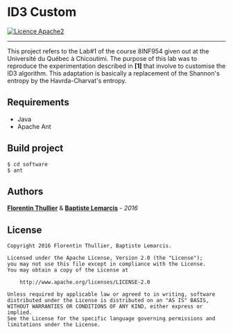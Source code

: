 # ID3 Custom

[![Licence Apache2](https://img.shields.io/hexpm/l/plug.svg)](http://www.apache.org/licenses/LICENSE-2.0)

---

This project refers to the Lab#1 of the course 8INF954 given out at the Université du Québec à Chicoutimi. 
The purpose of this lab was to reproduce the experimentation described in **[1]** that involve to customise the ID3 algorithm. 
This adaptation is basically a replacement of the Shannon's entropy by the Havrda-Charvat's entropy.

Requirements
---
* Java
* Apache Ant

Build project
---
```
$ cd software
$ ant
```

Authors
-------
**[Florentin Thullier](https://github.com/florentinth)** & **[Baptiste Lemarcis](https://github.com/baptistelemarcis)** - _2016_

License
---
    Copyright 2016 Florentin Thullier, Baptiste Lemarcis.

    Licensed under the Apache License, Version 2.0 (the "License");
    you may not use this file except in compliance with the License.
    You may obtain a copy of the License at

        http://www.apache.org/licenses/LICENSE-2.0

    Unless required by applicable law or agreed to in writing, software
    distributed under the License is distributed on an "AS IS" BASIS,
    WITHOUT WARRANTIES OR CONDITIONS OF ANY KIND, either express or implied.
    See the License for the specific language governing permissions and
    limitations under the License.